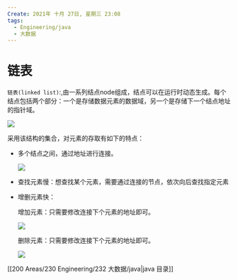 ```yaml
---
Create: 2021年 十月 27日, 星期三 23:08
tags: 
  - Engineering/java
  - 大数据
---
```

# 链表

`链表(linked list)`:,由一系列结点node组成，结点可以在运行时动态生成。每个结点包括两个部分：一个是存储数据元素的数据域，另一个是存储下一个结点地址的指针域。

![](https://images-1257755739.cos.ap-guangzhou.myqcloud.com/hexo/posts/java-data-structure/%E5%8D%95%E9%93%BE%E8%A1%A8%E7%BB%93%E6%9E%84%E7%89%B9%E7%82%B9.png)

采用该结构的集合，对元素的存取有如下的特点：

-   多个结点之间，通过地址进行连接。
    
    ![](https://images-1257755739.cos.ap-guangzhou.myqcloud.com/hexo/posts/java-data-structure/%E5%8D%95%E9%93%BE%E8%A1%A8%E7%BB%93%E6%9E%84.png)
    
-   查找元素慢：想查找某个元素，需要通过连接的节点，依次向后查找指定元素
    
-   增删元素快：
    
    增加元素：只需要修改连接下个元素的地址即可。
    
    ![](https://images-1257755739.cos.ap-guangzhou.myqcloud.com/hexo/posts/java-data-structure/%E5%A2%9E%E5%8A%A0%E7%BB%93%E7%82%B9.png)
    
    删除元素：只需要修改连接下个元素的地址即可。
    
    ![](https://images-1257755739.cos.ap-guangzhou.myqcloud.com/hexo/posts/java-data-structure/%E5%88%A0%E9%99%A4%E7%BB%93%E7%82%B9.bmp)


[[200 Areas/230 Engineering/232 大数据/java|java 目录]]


